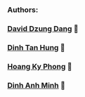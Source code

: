 ### Authors: 

### [David Dzung Dang](https://www.facebook.com/dzungdang.IT) :whale:
### [Dinh Tan Hung](https://www.facebook.com/hung.tan.279) :whale2:
### [Hoang Ky Phong](https://www.facebook.com/hoangkyphongln) :whale:
### [Dinh Anh Minh](https://www.facebook.com/designerAM2212) :whale2:
